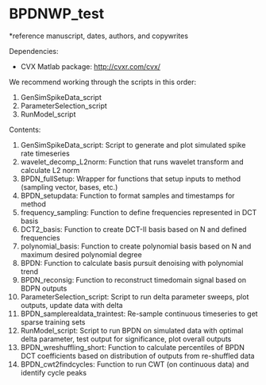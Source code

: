 # BPDNWP_test

*reference manuscript, dates, authors, and copywrites

Dependencies:
- CVX Matlab package: http://cvxr.com/cvx/

We recommend working through the scripts in this order:
1)	GenSimSpikeData_script
2)	ParameterSelection_script
3)	RunModel_script

Contents:
1. GenSimSpikeData_script: Script to generate and plot simulated spike rate timeseries 
2. wavelet_decomp_L2norm: Function that runs wavelet transform and calculate L2 norm
3. BPDN_fullSetup: Wrapper for functions that setup inputs to method (sampling vector, bases, etc.)
4. BPDN_setupdata: Function to format samples and timestamps for method
5. frequency_sampling: Function to define frequencies represented in DCT basis
6. DCT2_basis: Function to create DCT-II basis based on N and defined frequencies 
7. polynomial_basis: Function to create polynomial basis based on N and maximum desired polynomial degree
8. BPDN: Function to calculate basis pursuit denoising with polynomial trend 
9. BPDN_reconsig: Function to reconstruct timedomain signal based on BDPN outputs
10. ParameterSelection_script: Script to run delta parameter sweeps, plot outputs, update data with delta
11. BPDN_samplerealdata_traintest: Re-sample continuous timeseries to get sparse training sets
12. RunModel_script: Script to run BPDN on simulated data with optimal delta parameter, test output for significance, plot overall outputs
13. BPDN_wreshuffling_short: Function to calculate percentiles of BPDN DCT coefficients based on distribution of outputs from re-shuffled data 
14. BPDN_cwt2findcycles: Function to run CWT (on continuous data) and identify cycle peaks

